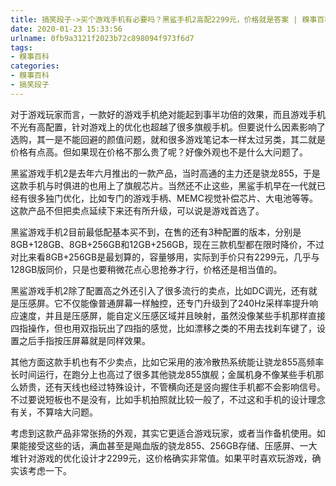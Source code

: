 ```yaml
---
title: 搞笑段子->买个游戏手机有必要吗？黑鲨手机2高配2299元，价格就是答案 | 糗事百科
date: 2020-01-23 15:33:56
urlname: 0fb9a3121f2023b72c898094f973f6d7
tags: 
- 糗事百科
categories:
- 糗事百科
- 搞笑段子
---
```

对于游戏玩家而言，一款好的游戏手机绝对能起到事半功倍的效果，而且游戏手机不光有高配置，针对游戏上的优化也超越了很多旗舰手机。但要说什么因素影响了选购，其一是不能回避的颜值问题，就和很多游戏笔记本一样太过另类，其二就是价格有点高。但如果现在价格不那么贵了呢？好像外观也不是什么大问题了。

黑鲨游戏手机2是去年六月推出的一款产品，当时高通的主力还是骁龙855，于是这款手机与时俱进的也用上了旗舰芯片。当然还不止这些，黑鲨手机早在一代就已经有很多独门优化，比如专门的游戏手柄、MEMC视觉补偿芯片、大电池等等。这款产品不但把卖点延续下来还有所升级，可以说是游戏首选了。

黑鲨游戏手机2目前最低配基本买不到，在售的还有3种配置的版本，分别是8GB+128GB、8GB+256GB和12GB+256GB，现在三款机型都在限时降价，不过对比来看8GB+256GB是最划算的，容量够用，实际到手价只有2299元，几乎与128GB版同价，只是也要稍微花点心思抢券才行，价格还是相当值的。

黑鲨游戏手机2除了配置高之外还引入了很多流行的卖点，比如DC调光，还有就是压感屏。它不仅能像普通屏幕一样触控，还专门升级到了240Hz采样率提升响应速度，并且是压感屏，能自定义压感区域并且映射，虽然没像某些手机那样直接四指操作，但也用双指玩出了四指的感觉，比如漂移之类的不用去找刹车键了，设置之后手指按压屏幕就是同样效果。

其他方面这款手机也有不少卖点，比如它采用的液冷散热系统能让骁龙855高频率长时间运行，在跑分上也高过了很多其他骁龙855旗舰；金属机身不像某些手机那么娇贵，还有天线也经过特殊设计，不管横向还是竖向握住手机都不会影响信号。不过要说短板也不是没有，比如手机拍照就比较一般了，不过这和手机的设计理念有关，不算啥大问题。

考虑到这款产品非常张扬的外观，其实它更适合游戏玩家，或者当作备机使用。如果能接受这些的话，满血甚至是飚血版的骁龙855、256GB存储、压感屏、一大堆针对游戏的优化设计才2299元，这价格确实非常值。如果平时喜欢玩游戏，确实该考虑一下。


